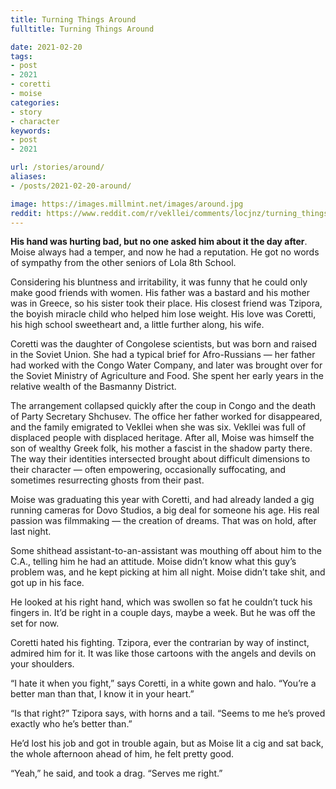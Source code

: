 ```yaml
---
title: Turning Things Around
fulltitle: Turning Things Around

date: 2021-02-20
tags:
- post
- 2021
- coretti
- moise
categories:
- story
- character
keywords:
- post
- 2021

url: /stories/around/
aliases:
- /posts/2021-02-20-around/

image: https://images.millmint.net/images/around.jpg
reddit: https://www.reddit.com/r/vekllei/comments/locjnz/turning_things_around/
---
```


**His hand was hurting bad, but no one asked him about it the day after**. Moise always had a temper, and now he had a reputation. He got no words of sympathy from the other seniors of Lola 8th School.

Considering his bluntness and irritability, it was funny that he could only make good friends with women. His father was a bastard and his mother was in Greece, so his sister took their place. His closest friend was Tzipora, the boyish miracle child who helped him lose weight. His love was Coretti, his high school sweetheart and, a little further along, his wife.

Coretti was the daughter of Congolese scientists, but was born and raised in the Soviet Union. She had a typical brief for Afro-Russians — her father had worked with the Congo Water Company, and later was brought over for the Soviet Ministry of Agriculture and Food. She spent her early years in the relative wealth of the Basmanny District.

The arrangement collapsed quickly after the coup in Congo and the death of Party Secretary Shchusev. The office her father worked for disappeared, and the family emigrated to Vekllei when she was six. Vekllei was full of displaced people with displaced heritage. After all, Moise was himself the son of wealthy Greek folk, his mother a fascist in the shadow party there. The way their identities intersected brought about difficult dimensions to their character — often empowering, occasionally suffocating, and sometimes resurrecting ghosts from their past.

Moise was graduating this year with Coretti, and had already landed a gig running cameras for Dovo Studios, a big deal for someone his age. His real passion was filmmaking — the creation of dreams. That was on hold, after last night.

Some shithead assistant-to-an-assistant was mouthing off about him to the C.A., telling him he had an attitude. Moise didn’t know what this guy’s problem was, and he kept picking at him all night. Moise didn’t take shit, and got up in his face.

He looked at his right hand, which was swollen so fat he couldn’t tuck his fingers in. It’d be right in a couple days, maybe a week. But he was off the set for now.

Coretti hated his fighting. Tzipora, ever the contrarian by way of instinct, admired him for it. It was like those cartoons with the angels and devils on your shoulders.

“I hate it when you fight,” says Coretti, in a white gown and halo. “You’re a better man than that, I know it in your heart.”

“Is that right?” Tzipora says, with horns and a tail. “Seems to me he’s proved exactly who he’s better than.”

He’d lost his job and got in trouble again, but as Moise lit a cig and sat back, the whole afternoon ahead of him, he felt pretty good.

“Yeah,” he said, and took a drag. “Serves me right.”
